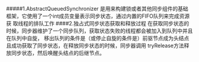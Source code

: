 #####1.AbstractQueuedSynchronizer
    是用来构建锁或者其他同步组件的基础框架，它使用了一个int成员变量表示同步状态，通过内置的FIFO队列来完成资源获
    取线程的排队工作
####2.独占式同步状态获取和释放过程
    在获取同步状态的时候，同步器维护了一个同步队列，获取状态失败的线程都会被加入到队列中并且在队列中自旋，
    移出队列的条件是（或停止自旋的条件是）前驱节点成为头结点且成功获取了同步状态，在释放同步状态的时候，同步器调用
    tryRelease方法释放同步状态，然后唤醒头结点的后继节点。
    
    